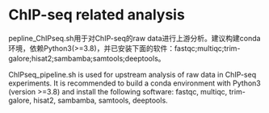 # ChIP-seq related analysis

pepline_ChIPseq.sh用于对ChIP-seq的raw data进行上游分析。建议构建conda环境，依赖Python3(>=3.8)，并已安装下面的软件：fastqc;multiqc;trim-galore;hisat2;sambamba;samtools;deeptools。


ChIPseq_pipeline.sh is used for upstream analysis of raw data in ChIP-seq experiments. It is recommended to build a conda environment with Python3 (version >=3.8) and install 
the following software: fastqc, multiqc, trim-galore, hisat2, sambamba, samtools, deeptools.
